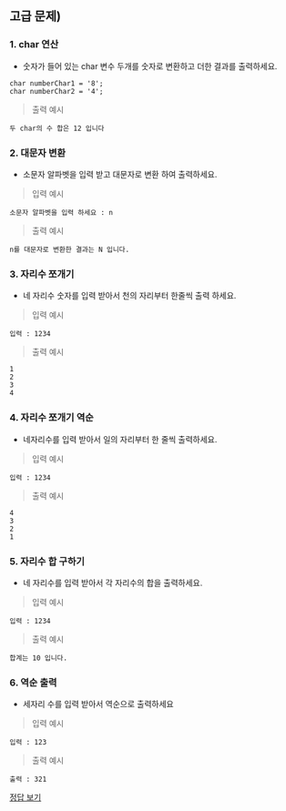 ## 고급 문제)

### 1. char 연산
* 숫자가 들어 있는 char 변수 두개를 숫자로 변환하고 더한 결과를 출력하세요.

```
char numberChar1 = '8';  
char numberChar2 = '4';
```

> 출력 예시

```
두 char의 수 합은 12 입니다
```
### 2. 대문자 변환
* 소문자 알파벳을 입력 받고 대문자로 변환 하여 출력하세요.

> 입력 예시

```
소문자 알파벳을 입력 하세요 : n
```

> 출력 예시

```
n를 대문자로 변환한 결과는 N 입니다.
```


### 3. 자리수 쪼개기
* 네 자리수 숫자를 입력 받아서 천의 자리부터 한줄씩 출력 하세요.

> 입력 예시

```
입력 : 1234
```

> 출력 예시

```
1
2
3
4
```

### 4. 자리수 쪼개기 역순
* 네자리수를 입력 받아서 일의 자리부터 한 줄씩 출력하세요.

> 입력 예시

```
입력 : 1234
```

> 출력 예시

```
4
3
2
1
```

### 5. 자리수 합 구하기
* 네 자리수를 입력 받아서 각 자리수의 합을 출력하세요.

> 입력 예시

```
입력 : 1234
```

> 출력 예시

```
합계는 10 입니다. 
```

### 6. 역순 출력
* 세자리 수를 입력 받아서 역순으로 출력하세요

> 입력 예시

```
입력 : 123
```

> 출력 예시

```
출력 : 321
```

[정답 보기](test05.c)

